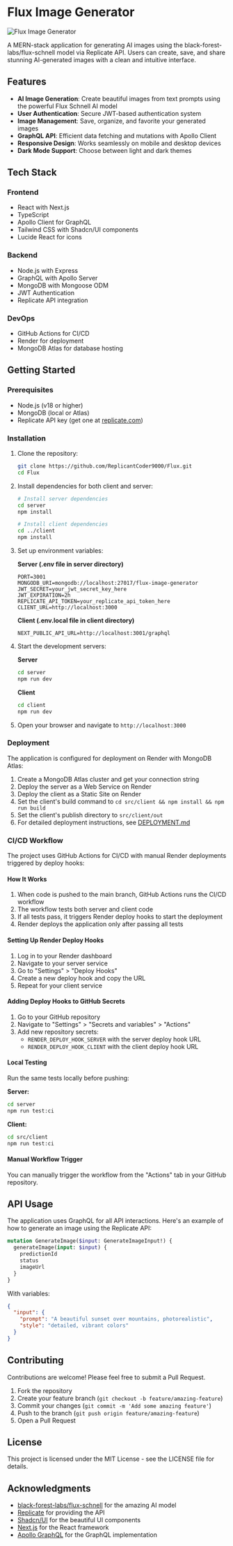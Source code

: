 # Flux Image Generator

![Flux Image Generator](https://images.unsplash.com/photo-1675426513824-6bba223d3d8d?q=80&w=1000)

A MERN-stack application for generating AI images using the black-forest-labs/flux-schnell model via Replicate API. Users can create, save, and share stunning AI-generated images with a clean and intuitive interface.

## Features

- **AI Image Generation**: Create beautiful images from text prompts using the powerful Flux Schnell AI model
- **User Authentication**: Secure JWT-based authentication system
- **Image Management**: Save, organize, and favorite your generated images
- **GraphQL API**: Efficient data fetching and mutations with Apollo Client
- **Responsive Design**: Works seamlessly on mobile and desktop devices
- **Dark Mode Support**: Choose between light and dark themes

## Tech Stack

### Frontend
- React with Next.js
- TypeScript
- Apollo Client for GraphQL
- Tailwind CSS with Shadcn/UI components
- Lucide React for icons

### Backend
- Node.js with Express
- GraphQL with Apollo Server
- MongoDB with Mongoose ODM
- JWT Authentication
- Replicate API integration

### DevOps
- GitHub Actions for CI/CD
- Render for deployment
- MongoDB Atlas for database hosting

## Getting Started

### Prerequisites

- Node.js (v18 or higher)
- MongoDB (local or Atlas)
- Replicate API key (get one at [replicate.com](https://replicate.com))

### Installation

1. Clone the repository:
   ```bash
   git clone https://github.com/ReplicantCoder9000/Flux.git
   cd Flux
   ```

2. Install dependencies for both client and server:
   ```bash
   # Install server dependencies
   cd server
   npm install

   # Install client dependencies
   cd ../client
   npm install
   ```

3. Set up environment variables:
   
   **Server (.env file in server directory)**
   ```
   PORT=3001
   MONGODB_URI=mongodb://localhost:27017/flux-image-generator
   JWT_SECRET=your_jwt_secret_key_here
   JWT_EXPIRATION=2h
   REPLICATE_API_TOKEN=your_replicate_api_token_here
   CLIENT_URL=http://localhost:3000
   ```

   **Client (.env.local file in client directory)**
   ```
   NEXT_PUBLIC_API_URL=http://localhost:3001/graphql
   ```

4. Start the development servers:

   **Server**
   ```bash
   cd server
   npm run dev
   ```

   **Client**
   ```bash
   cd client
   npm run dev
   ```

5. Open your browser and navigate to `http://localhost:3000`

### Deployment

The application is configured for deployment on Render with MongoDB Atlas:

1. Create a MongoDB Atlas cluster and get your connection string
2. Deploy the server as a Web Service on Render
3. Deploy the client as a Static Site on Render
4. Set the client's build command to `cd src/client && npm install && npm run build`
5. Set the client's publish directory to `src/client/out`
6. For detailed deployment instructions, see [DEPLOYMENT.md](./DEPLOYMENT.md)

### CI/CD Workflow

The project uses GitHub Actions for CI/CD with manual Render deployments triggered by deploy hooks:

#### How It Works

1. When code is pushed to the main branch, GitHub Actions runs the CI/CD workflow
2. The workflow tests both server and client code
3. If all tests pass, it triggers Render deploy hooks to start the deployment
4. Render deploys the application only after passing all tests

#### Setting Up Render Deploy Hooks

1. Log in to your Render dashboard
2. Navigate to your server service
3. Go to "Settings" > "Deploy Hooks"
4. Create a new deploy hook and copy the URL
5. Repeat for your client service

#### Adding Deploy Hooks to GitHub Secrets

1. Go to your GitHub repository
2. Navigate to "Settings" > "Secrets and variables" > "Actions"
3. Add new repository secrets:
   - `RENDER_DEPLOY_HOOK_SERVER` with the server deploy hook URL
   - `RENDER_DEPLOY_HOOK_CLIENT` with the client deploy hook URL

#### Local Testing

Run the same tests locally before pushing:

**Server:**
```bash
cd server
npm run test:ci
```

**Client:**
```bash
cd src/client
npm run test:ci
```

#### Manual Workflow Trigger
You can manually trigger the workflow from the "Actions" tab in your GitHub repository.

## API Usage

The application uses GraphQL for all API interactions. Here's an example of how to generate an image using the Replicate API:

```graphql
mutation GenerateImage($input: GenerateImageInput!) {
  generateImage(input: $input) {
    predictionId
    status
    imageUrl
  }
}
```

With variables:
```json
{
  "input": {
    "prompt": "A beautiful sunset over mountains, photorealistic",
    "style": "detailed, vibrant colors"
  }
}
```

## Contributing

Contributions are welcome! Please feel free to submit a Pull Request.

1. Fork the repository
2. Create your feature branch (`git checkout -b feature/amazing-feature`)
3. Commit your changes (`git commit -m 'Add some amazing feature'`)
4. Push to the branch (`git push origin feature/amazing-feature`)
5. Open a Pull Request

## License

This project is licensed under the MIT License - see the LICENSE file for details.

## Acknowledgments

- [black-forest-labs/flux-schnell](https://replicate.com/black-forest-labs/flux-schnell) for the amazing AI model
- [Replicate](https://replicate.com) for providing the API
- [Shadcn/UI](https://ui.shadcn.com/) for the beautiful UI components
- [Next.js](https://nextjs.org/) for the React framework
- [Apollo GraphQL](https://www.apollographql.com/) for the GraphQL implementation